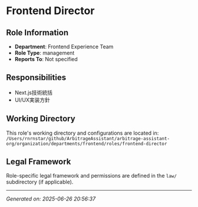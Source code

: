 # Frontend Director

## Role Information
- **Department**: Frontend Experience Team
- **Role Type**: management
- **Reports To**: Not specified

## Responsibilities
- Next.js技術統括
- UI/UX実装方針

## Working Directory
This role's working directory and configurations are located in:
`/Users/rnrnstar/github/ArbitrageAssistant/arbitrage-assistant-org/organization/departments/frontend/roles/frontend-director`

## Legal Framework
Role-specific legal framework and permissions are defined in the `law/` subdirectory (if applicable).

---
*Generated on: 2025-06-26 20:56:37*
